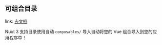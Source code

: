 ## 可组合目录

link: [去文档](https://v3.nuxtjs.org/guide/directory-structure/composables)

Nuxt 3 支持目录使用自动 `composables/` 导入自动将您的 Vue 组合导入到您的应用程序中！
